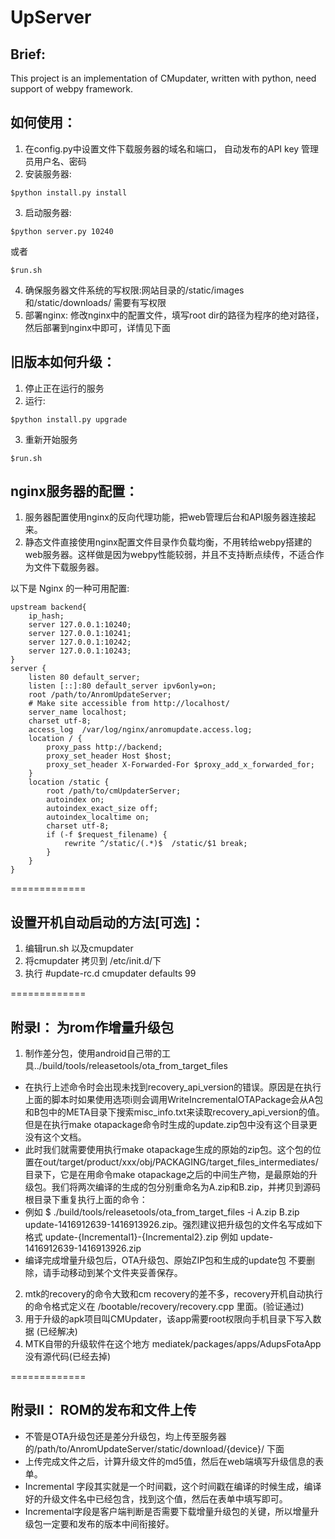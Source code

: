 # UpServer
## Brief:
This project is an implementation of CMupdater,
written with python, need support of webpy framework.

## 如何使用：
1. 在config.py中设置文件下载服务器的域名和端口， 自动发布的API key 管理员用户名、密码
2. 安装服务器:

```
$python install.py install
```

3. 启动服务器:

```
$python server.py 10240
```

或者

```
$run.sh
```

4. 确保服务器文件系统的写权限:网站目录的/static/images 和/static/downloads/ 需要有写权限
5. 部署nginx:
修改nginx中的配置文件，填写root dir的路径为程序的绝对路径，然后部署到nginx中即可，详情见下面

## 旧版本如何升级：

 1. 停止正在运行的服务
 2. 运行:
```
$python install.py upgrade
```
 3. 重新开始服务
```
$run.sh
```

## nginx服务器的配置：

1. 服务器配置使用nginx的反向代理功能，把web管理后台和API服务器连接起来。
2. 静态文件直接使用nginx配置文件目录作负载均衡，不用转给webpy搭建的web服务器。这样做是因为webpy性能较弱，并且不支持断点续传，不适合作为文件下载服务器。

以下是 Nginx 的一种可用配置:


```
upstream backend{
	ip_hash;
	server 127.0.0.1:10240;
	server 127.0.0.1:10241;
	server 127.0.0.1:10242;
	server 127.0.0.1:10243;
}
server {
	listen 80 default_server;
	listen [::]:80 default_server ipv6only=on;
	root /path/to/AnromUpdateServer;
	# Make site accessible from http://localhost/
	server_name localhost;
	charset utf-8;
	access_log  /var/log/nginx/anromupdate.access.log;
	location / {
	    proxy_pass http://backend;
	    proxy_set_header Host $host;
	    proxy_set_header X-Forwarded-For $proxy_add_x_forwarded_for;
	}
	location /static {
	    root /path/to/cmUpdaterServer;
	    autoindex on;
	    autoindex_exact_size off;
	    autoindex_localtime on;
	    charset utf-8;
	    if (-f $request_filename) {
		    rewrite ^/static/(.*)$  /static/$1 break;
	    }
	}
}
```

=============

## 设置开机自动启动的方法[可选]：

1. 编辑run.sh 以及cmupdater
2. 将cmupdater 拷贝到 /etc/init.d/下
3. 执行 #update-rc.d cmupdater defaults 99

=============

## 附录I： 为rom作增量升级包

1. 制作差分包，使用android自己带的工具../build/tools/releasetools/ota_from_target_files

* 在执行上述命令时会出现未找到recovery_api_version的错误。原因是在执行上面的脚本时如果使用选项i则会调用WriteIncrementalOTAPackage会从A包和B包中的META目录下搜索misc_info.txt来读取recovery_api_version的值。但是在执行make  otapackage命令时生成的update.zip包中没有这个目录更没有这个文档。
* 此时我们就需要使用执行make otapackage生成的原始的zip包。这个包的位置在out/target/product/xxx/obj/PACKAGING/target_files_intermediates/ 目录下，它是在用命令make otapackage之后的中间生产物，是最原始的升级包。我们将两次编译的生成的包分别重命名为A.zip和B.zip，并拷贝到源码根目录下重复执行上面的命令：
* 例如  $ ./build/tools/releasetools/ota_from_target_files -i A.zip B.zip update-1416912639-1416913926.zip。强烈建议把升级包的文件名写成如下格式 update-{Incremental1}-{Incremental2}.zip 例如 update-1416912639-1416913926.zip
* 编译完成增量升级包后，OTA升级包、原始ZIP包和生成的update包 不要删除，请手动移动到某个文件夹妥善保存。

2. mtk的recovery的命令大致和cm recovery的差不多，recovery开机自动执行的命令格式定义在 /bootable/recovery/recovery.cpp 里面。(验证通过)
3. 用于升级的apk项目叫CMUpdater，该app需要root权限向手机目录下写入数据 (已经解决)
4. MTK自带的升级软件在这个地方 mediatek/packages/apps/AdupsFotaApp 没有源代码(已经去掉)

=============

## 附录II： ROM的发布和文件上传

* 不管是OTA升级包还是差分升级包，均上传至服务器的/path/to/AnromUpdateServer/static/download/{device}/ 下面
* 上传完成文件之后，计算升级文件的md5值，然后在web端填写升级信息的表单。
* Incremental 字段其实就是一个时间戳，这个时间戳在编译的时候生成，编译好的升级文件名中已经包含，找到这个值，然后在表单中填写即可。
* Incremental字段是客户端判断是否需要下载增量升级包的关键，所以增量升级包一定要和发布的版本中间衔接好。

